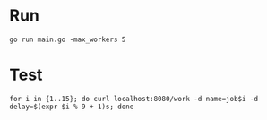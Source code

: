 # Run

`go run main.go -max_workers 5`

# Test

`for i in {1..15}; do curl localhost:8080/work -d name=job$i -d delay=$(expr $i % 9 + 1)s; done`